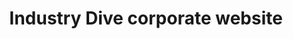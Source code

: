 ---
external_url: https://industrydive.com
layout: article
title: Industry Dive corporate website
description: I coded the front-end of the company's first responsive corporate website in 2013 and continue to oversee its design.
image: /media/img/projects/corp-site/corp-site.png 
og_description: I coded the front-end of the company's first responsive corporate website in 2013 and continue to oversee its design.
og_image: /media/img/projects/corp-site/corp-site.png 
og_type: website
tags: 
- tech
---
